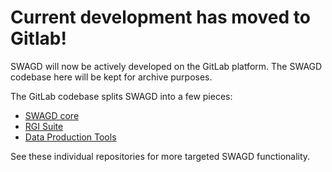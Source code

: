 # Current development has moved to Gitlab!

SWAGD will now be actively developed on the GitLab platform.  The SWAGD
codebase here will be kept for archive purposes.

The GitLab codebase splits SWAGD into a few pieces:

* [SWAGD core](https://gitlab.com/GitLabRGI/swagd)
* [RGI Suite](https://gitlab.com/GitLabRGI/rgi-suite)
* [Data Production Tools](https://gitlab.com/GitLabRGI/data-production-tools)

See these individual repositories for more targeted SWAGD functionality.
